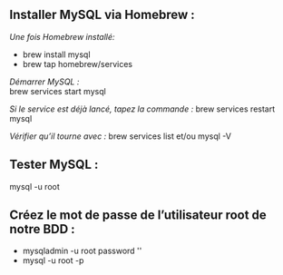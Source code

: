 ## Installer MySQL via Homebrew : 

*Une fois Homebrew installé:* 
- brew install mysql
- brew tap homebrew/services

*Démarrer MySQL :*   
brew services start mysql

*Si le service est déjà lancé, tapez la commande :*
brew services restart mysql

*Vérifier qu’il tourne avec :*
brew services list et/ou mysql -V

## Tester MySQL : 

mysql -u root


## Créez le mot de passe de l’utilisateur root de notre BDD :

- mysqladmin -u root password '<motdepasse>'
- mysql -u root  -p
